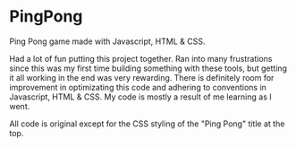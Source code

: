 # PingPong
Ping Pong game made with Javascript, HTML &amp; CSS.

Had a lot of fun putting this project together. Ran into many frustrations since this was my first time building
something with these tools, but getting it all working in the end was very rewarding. There is definitely room for 
improvement in optimizating this code and adhering to conventions in Javascript, HTML & CSS. My code is mostly
a result of me learning as I went.

All code is original except for the CSS styling of the "Ping Pong" title at the top.
